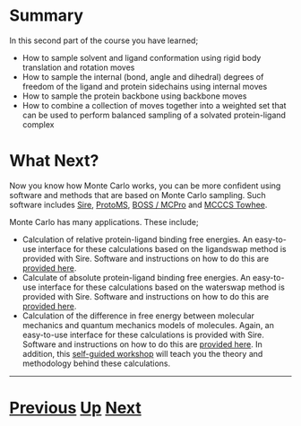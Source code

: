 
# Summary

In this second part of the course you have learned;

* How to sample solvent and ligand conformation using rigid body translation and rotation moves
* How to sample the internal (bond, angle and dihedral) degrees of freedom of the ligand and protein sidechains using internal moves
* How to sample the protein backbone using backbone moves
* How to combine a collection of moves together into a weighted set that can be used to perform balanced sampling of a solvated protein-ligand complex

# What Next?

Now you know how Monte Carlo works, you can be more confident using software and methods that are based on Monte Carlo sampling. Such software includes [Sire](http://siremol.org), [ProtoMS](http://protoms.org), [BOSS / MCPro](http://zarbi.chem.yale.edu/software.html) and [MCCCS Towhee](http://towhee.sourceforge.net).

Monte Carlo has many applications. These include;

* Calculation of relative protein-ligand binding free energies. An easy-to-use interface for these calculations based on the ligandswap method is provided with Sire. Software and instructions on how to do this are [provided here](http://siremol.org/pages/apps/ligandswap.html).
* Calculate of absolute protein-ligand binding free energies. An easy-to-use interface for these calculations based on the waterswap method is provided with Sire. Software and instructions on how to do this are [provided here](http://siremol.org/pages/apps/waterswap.html).
* Calculation of the difference in free energy between molecular mechanics and quantum mechanics models of molecules. Again, an easy-to-use interface for these calculations is provided with Sire. Software and instructions on how to do this are [provided here](http://siremol.org/pages/apps/quantomm.html). In addition, this [self-guided workshop](http://chryswoods.com/embo2014/Practical.html) will teach you the theory and methodology behind these calculations.

***

# [Previous](weight.md) [Up](README.md) [Next](../README.md)

